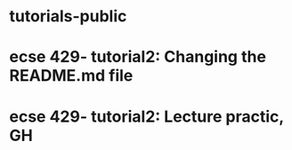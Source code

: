 # tutorials-public
# ecse 429- tutorial2: Changing the README.md file 
# ecse 429- tutorial2: Lecture practic, GH
